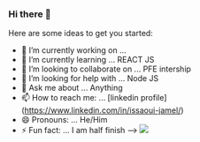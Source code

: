### Hi there 👋



Here are some ideas to get you started:

- 🔭 I’m currently working on ... 
- 🌱 I’m currently learning ... REACT JS
- 👯 I’m looking to collaborate on ...   PFE intership
- 🤔 I’m looking for help with ...  Node JS
- 💬 Ask me about ... Anything
- 📫 How to reach me: ... [linkedin profile] (https://www.linkedin.com/in/issaoui-jamel/)
- 😄 Pronouns: ...  He/Him
- ⚡ Fun fact: ...  I am half finish 
-->
<img src="https://github-readme-stats.vercel.app/api?username=jamel123a&&show_icons=true&title_color=ffffff&icon_color=bb2acf&text_color=daf7dc&bg_color=151515
" >
